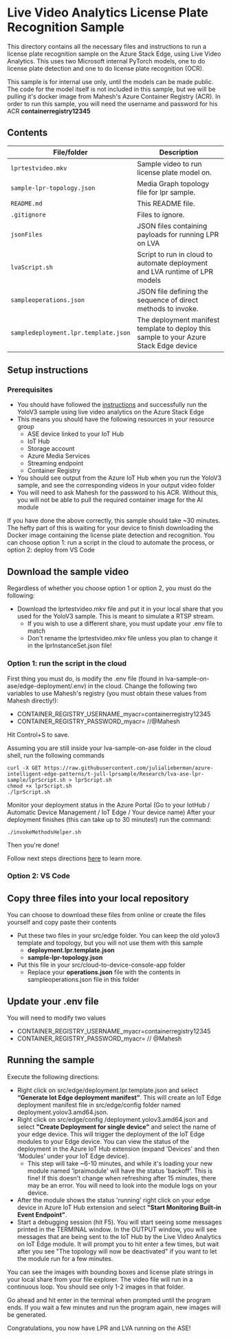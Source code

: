 # Live Video Analytics License Plate Recognition Sample

This directory contains all the necessary files and instructions to run a license plate recognition sample on the Azure Stack Edge, using Live Video Analytics. This uses two Microsoft internal PyTorch models, one to do license plate detection and one to do license plate recognition (OCR).

This sample is for internal use only, until the models can be made public. The code for the model itself is not included in this sample, but we will be pulling it's docker image from Mahesh's Azure Container Registry (ACR). In order to run this sample, you will need the username and password for his ACR __containerregistry12345__

## Contents

| File/folder             | Description                                                   |
|-------------------------|---------------------------------------------------------------|
| `lprtestvideo.mkv`	  | Sample video to run license plate model on.                   |
| `sample-lpr-topology.json`   | Media Graph topology file for lpr sample.                        |
| `README.md`             | This README file.                                             |
| `.gitignore`            | Files to ignore.                                              |
| `jsonFiles` 			  | JSON files containing payloads for running LPR on LVA		  |
| `lvaScript.sh` 		  | Script to run in cloud to automate deployment and LVA runtime of LPR models |
| `sampleoperations.json` | JSON file defining the sequence of direct methods to invoke.  |
| `sampledeployment.lpr.template.json` | The deployment manifest template to deploy this sample to your Azure Stack Edge device               |

## Setup instructions

### Prerequisites

* You should have followed the [instructions](https://github.com/julialieberman/azure-intelligent-edge-patterns/blob/t-jull-lvasample/Research/lva-ase-sample/README.md) and successfully run the YoloV3 sample using live video analytics on the Azure Stack Edge
* This means you should have the following resources in your resource group
	* ASE device linked to your IoT Hub
	* IoT Hub
	* Storage account
	* Azure Media Services
	* Streaming endpoint
	* Container Registry
* You should see output from the Azure IoT Hub when you run the YoloV3 sample, and see the corresponding videos in your output video folder
* You will need to ask Mahesh for the password to his ACR. Without this, you will not be able to pull the required container image for the AI module

If you have done the above correctly, this sample should take ~30 minutes. The hefty part of this is waiting for your device to finish downloading the Docker image containing the license plate detection and recognition. You can choose option 1: run a script in the cloud to automate the process, or option 2: deploy from VS Code


## Download the sample video
Regardless of whether you choose option 1 or option 2, you must do the following:
* Download the lprtestvideo.mkv file and put it in your local share that you used for the YoloV3 sample. This is meant to simulate a RTSP stream.
	* If you wish to use a different share, you must update your .env file to match
	* Don't rename the lprtestvideo.mkv file unless you plan to change it in the lprInstanceSet.json file!

### Option 1: run the script in the cloud ###
First thing you must do, is modify the .env file (found in lva-sample-on-ase/edge-deployment/.env) in the cloud. Change the following two variables to use Mahesh's registry (you must obtain
these values from Mahesh directly!):
* CONTAINER_REGISTRY_USERNAME_myacr=containerregistry12345
* CONTAINER_REGISTRY_PASSWORD_myacr= //@Mahesh

Hit Control+S to save. 

Assuming you are still inside your lva-sample-on-ase folder in the cloud shell, run the following commands
```
curl -X GET https://raw.githubusercontent.com/julialieberman/azure-intelligent-edge-patterns/t-jull-lprsample/Research/lva-ase-lpr-sample/lprScript.sh > lprScript.sh
chmod +x lprScript.sh
./lprScript.sh
```
Monitor your deployment status in the Azure Portal (Go to your IotHub / Automatic Device Management / IoT Edge / Your device name)
After your deployment finishes (this can take up to 30 minutes!) run the command:
```
./invokeMethodsHelper.sh
```
Then you're done! 

Follow next steps directions [here](https://github.com/julialieberman/azure-intelligent-edge-patterns/blob/t-jull-lvasample/Research/lva-ase-sample/src/setup/readme.md#next-steps) to learn more.

### Option 2: VS Code ###
## Copy three files into your local repository

You can choose to download these files from online or create the files yourself and copy paste their contents

* Put these two files in your src/edge folder. You can keep the old yolov3 template and topology, but you will not use them with this sample
    * __deployment.lpr.template.json__ 
    * __sample-lpr-topology.json__
* Put this file in your src/cloud-to-device-console-app folder
    * Replace your __operations.json__ file with the contents in sampleoperations.json file in this folder

## Update your .env file
You will need to modify two values
* CONTAINER_REGISTRY_USERNAME_myacr=containerregistry12345
* CONTAINER_REGISTRY_PASSWORD_myacr= // @Mahesh

## Running the sample

Execute the following directions:

* Right click on src/edge/deployment.lpr.template.json and select **“Generate Iot Edge deployment manifest”**. This will create an IoT Edge deployment manifest file in src/edge/config folder named deployment.yolov3.amd64.json.
* Right click on src/edge/config /deployment.yolov3.amd64.json and select **"Create Deployment for single device"** and select the name of your edge device. This will trigger the deployment of the IoT Edge modules to your Edge device. You can view the status of the deployment in the Azure IoT Hub extension (expand 'Devices' and then 'Modules' under your IoT Edge device).
    * This step will take ~6-10 minutes, and while it's loading your new module named 'lpraimodule' will have the status 'backoff'. This is fine! If this doesn't change when refreshing after 15 minutes, there may be an error. You will need to look into the module logs on your device.
* After the module shows the status 'running' right click on your edge device in Azure IoT Hub extension and select **"Start Monitoring Built-in Event Endpoint"**.
* Start a debugging session (hit F5). You will start seeing some messages printed in the TERMINAL window. In the OUTPUT window, you will see messages that are being sent to the IoT Hub by the Live Video Analytics on IoT Edge module. It will prompt you to hit enter a few times, but wait after you see "The topology will now be deactivated" if you want to let the module run for a few minutes.

You can see the images with bounding boxes and license plate strings in your local share from your file explorer. The video file will run in a continuous loop. You should see only 1-2 images in that folder. 

Go ahead and hit enter in the terminal when prompted until the program ends. If you wait a few minutes and run the program again, new images will be generated. 

Congratulations, you now have LPR and LVA running on the ASE!
